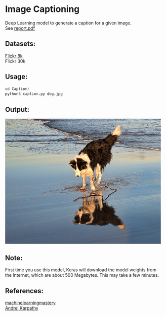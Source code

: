 # Image Captioning
  Deep Learning model to generate a caption for a given image. <br />
  See [report.pdf](https://github.com/ramprasadkillari/Image-Captioning/blob/master/report.pdf)

## Datasets:
  [Flickr 8k](https://forms.illinois.edu/sec/1713398) <br />
  Flickr 30k

## Usage:
  ```python
  cd Caption/
  python3 caption.py dog.jpg
  ```
## Output:
  ![alt text](https://github.com/ramprasadkillari/Image-Captioning/blob/master/Caption/dog.jpg?raw=true)
  

## Note:  
  First time you use this model, Keras will download the model weights from the Internet, which are about 500 Megabytes. This may take a few minutes.

## References:
  [machinelearningmastery](https://machinelearningmastery.com/develop-a-deep-learning-caption-generation-model-in-python/) <br />
  [Andrej Karpathy](https://cs.stanford.edu/people/karpathy/cvpr2015.pdf)


